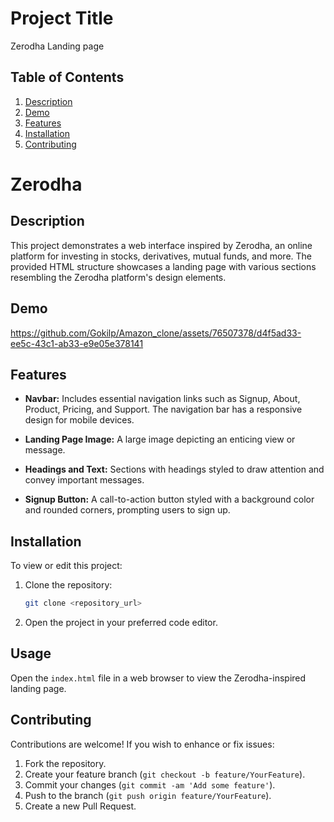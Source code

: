 # Project Title

Zerodha Landing page

## Table of Contents
1. [Description](#description)
2. [Demo](#Demo)
3. [Features](#features)
5. [Installation](#installation)
6. [Contributing](#contributing)

# Zerodha

## Description

This project demonstrates a web interface inspired by Zerodha, an online platform for investing in stocks, derivatives, mutual funds, and more. The provided HTML structure showcases a landing page with various sections resembling the Zerodha platform's design elements.

## Demo

https://github.com/Gokilp/Amazon_clone/assets/76507378/d4f5ad33-ee5c-43c1-ab33-e9e05e378141


## Features

- **Navbar:** Includes essential navigation links such as Signup, About, Product, Pricing, and Support. The navigation bar has a responsive design for mobile devices.
  
- **Landing Page Image:** A large image depicting an enticing view or message.
  
- **Headings and Text:** Sections with headings styled to draw attention and convey important messages.
  
- **Signup Button:** A call-to-action button styled with a background color and rounded corners, prompting users to sign up.

## Installation

To view or edit this project:
1. Clone the repository:
    ```bash
    git clone <repository_url>
    ```
2. Open the project in your preferred code editor.

## Usage

Open the `index.html` file in a web browser to view the Zerodha-inspired landing page.

## Contributing

Contributions are welcome! If you wish to enhance or fix issues:
1. Fork the repository.
2. Create your feature branch (`git checkout -b feature/YourFeature`).
3. Commit your changes (`git commit -am 'Add some feature'`).
4. Push to the branch (`git push origin feature/YourFeature`).
5. Create a new Pull Request.



